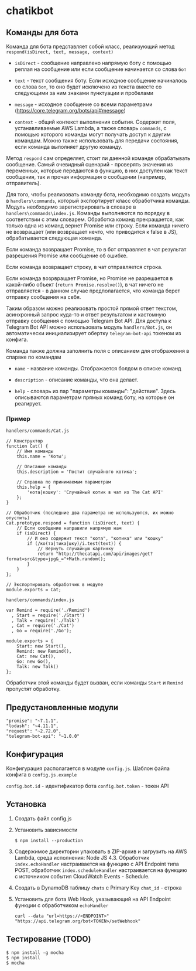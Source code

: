 # chatikbot

## Команды для бота

Команда для бота представляет собой класс, реализующий метод `respond(isDirect, text, message, context)`

- `isDirect` - сообщение направлено напрямую боту с помощью реплая на сообщение или если сообщение начинается со слова `бот`

- `text` - текст сообщения боту. Если исходное сообщение начиналось со слова `бот`, то оно будет исключено из текста вместе
со следующими за ним знаками пунктуации и пробелами

- `message` - исходное сообщение со всеми параметрами (https://core.telegram.org/bots/api#message)

- `context` - общий контекст выполнения события. Содержит поля, устанавливаемые AWS Lambda, а также словарь `commands`,
с помощью которого команды могут получать доступ к другим командам. Можно также использовать для передачи состояния, если
команда выполняет другую команду.

Метод `respond` сам определяет, стоит ли даенной команде обрабатывать сообщение. Самый очевидный сценарий -
проверять значения из переменных, которые передаются в функцию, в них доступен как текст сообщения,
так и прочая информация о сообщении (например, отправитель).

Для того, чтобы реализовать команду бота, необходимо создать модуль в `handlers\commands`, который экспортирует
класс обработчика команды. Модуль необходимо зарегистрировать в словаре в `handlers\commands\index.js`.
Команды выполняются по порядку в соответствии с этим словарем. Обработка команд прекращается, как только одна
из команд вернет Promise или строку. Если команда ничего не возвращает (или возвращает нечто, что приводится к false в JS),
обрабатывается следующая команда.

Если команда возвращает Promise, то в бот отправляет в чат результат разрешения Promise или сообщение об ошибке.

Если команда возвращает строку, в чат отправляется строка.

Если команда возрвращает Promise, но Promise не разрешается в какой-либо объект (`return Promise.resolve()`), в чат ничего
не отправляется - в данном случае предполагается, что команда берет отправку сообщения на себя.

Таким образом можно реализовать простой прямой ответ текстом, асинхронный запрос куда-то и ответ результатом и кастомную
отправку сообщения с помощью Telegram Bot API. Для доступа к Telegram Bot API можно использовать модуль `handlers/Bot.js`,
он автоматически инициализирует обертку `telegram-bot-api` токеном из конфига.

Команда также должна заполнить поля с описанием для отображения в спарвке по командам

- `name` - название команды. Отображается болдом в списке команд

- `description` - описание команды, что она делает.

- `help` - словарь из пар "параметры команды": "действие". Здесь описываются параметрам прямых команд боту, на которые он реагирует.

### Пример

`handlers/commands/Cat.js`

    // Конструктор
    function Cat() {
        // Имя команды
        this.name = 'Коты';
        
        // Описание команды 
        this.description = 'Постит случайного котика';
        
        // Справка по принимаемым параметрам
        this.help = { 
            'кота|кошку': 'Случайный котик в чат из The Cat API' 
        };
    }

    // Обработчик (последние два параметра не используются, их можно опустить)
    Cat.prototype.respond = function (isDirect, text) {
        // Если сообщение направили напрямую нам
        if (isDirect) {
            // И оно содержит текст "кота", "котика" или "кошку"
            if (/ко(та|тика|шку)/i.test(text)) {
                // Вернуть случайную картинку
                return "http://thecatapi.com/api/images/get?format=src&type=jpg&_="+Math.random();
            }
        }
    };

    // Экспортировать обработчик в модуле
    module.exports = Cat;
    
`handlers/commands/index.js`

    var Remind = require('./Remind')
      , Start = require('./Start')
      , Talk = require('./Talk') 
      , Cat = require('./Cat')
      , Go = require('./Go');

    module.exports = {
        Start: new Start(),
        Remind: new Remind(),
        Cat: new Cat(),
        Go: new Go(),
        Talk: new Talk()
    };
    
 Обработчик этой команды будет вызван, если команды `Start` и `Remind` пропустят обработку.

## Предустановленные модули

    "promise": "~7.1.1",
    "lodash": "~4.11.1",
    "request": "~2.72.0",
    "telegram-bot-api": "~1.0.0"

## Конфигурация

Конфигурация располагается в модуле `config.js`. Шаблон файла конфига в `config.js.example`

`config.bot.id` - идентификатор бота
`config.bot.token` - токен API

## Установка

1. Создать файл config.js

2. Установить зависимости

    `$ npm install --production`
    
3. Содержимое директории упаковать в ZIP-архив и загрузить на AWS Lambda, среда исполнения: Node JS 4.3.
   Обработчик `index.echoHandler` настраивается на функцию с API Endpoint типа POST, обработчик `index.scheduleHandler`
   настраивается на функцию с источником события CloudWatch Events - Schedule.
4. Создать в DynamoDB таблицу `chats` с Primary Key `chat_id` - строка
5. Установить для бота Web Hook, указывающий на API Endpoint функции с обработчиком `echoHandler`

    `curl --data "url=https://<ENDPOINT>" "https://api.telegram.org/bot<TOKEN>/setWebhook"`

## Тестирование (TODO)

    $ npm install -g mocha
    $ npm install 
    $ mocha
